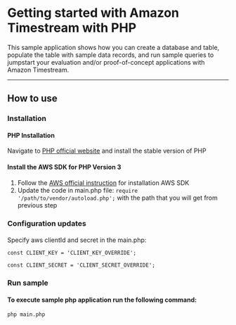# Getting started with Amazon Timestream with PHP

This sample application shows how you can create a database and table, populate the table with sample data records, and run sample queries to jumpstart your evaluation and/or proof-of-concept applications with Amazon Timestream.

-----
## How to use
### Installation
#### PHP Installation
Navigate to [PHP official website](https://www.php.net/downloads.php) and install the stable version of PHP

#### Install the AWS SDK for PHP Version 3
1. Follow the [AWS official instruction](https://docs.aws.amazon.com/sdk-for-php/v3/developer-guide/getting-started_installation.html) for installation AWS SDK 
2. Update the code in main.php file:
`require '/path/to/vendor/autoload.php';` with the path that you will get from previous step

### Configuration updates
####
Specify aws clientId and secret in the main.php:

`const CLIENT_KEY = 'CLIENT_KEY_OVERRIDE';`

`const CLIENT_SECRET = 'CLIENT_SECRET_OVERRIDE';`

### Run sample
#### To execute sample php application run the following command:
```shell
php main.php
```


